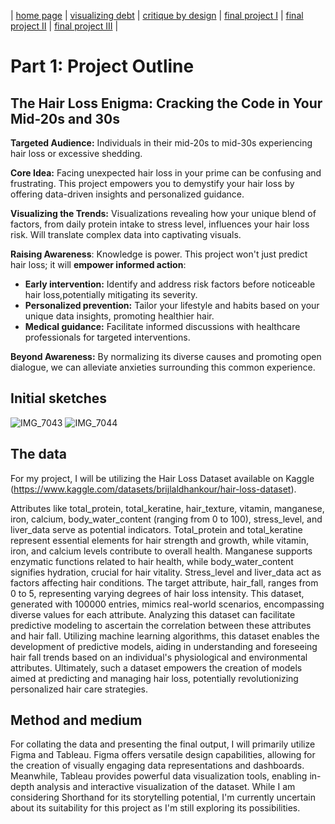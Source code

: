 | [home page](https://isha0807.github.io/Portfolio/) | [visualizing debt](visualizing-government-debt) | [critique by design](critique-by-design) | [final project I](final-project-part-one) | [final project II](final-project-part-two) | [final project III](final-project-part-three) |


# Part 1: Project Outline
## The Hair Loss Enigma: Cracking the Code in Your Mid-20s and 30s

**Targeted Audience:** Individuals in their mid-20s to mid-30s experiencing hair loss or excessive shedding.

**Core Idea:** Facing unexpected hair loss in your prime can be confusing and frustrating. This project empowers you to demystify your hair loss by offering data-driven insights and personalized guidance.

**Visualizing the Trends:** Visualizations revealing how your unique blend of factors, from daily protein intake to stress level, influences your hair loss risk. Will translate complex data into captivating visuals.

**Raising Awareness**: Knowledge is power. This project won't just predict hair loss; it will **empower informed action**:

- **Early intervention:** Identify and address risk factors before noticeable hair loss,potentially mitigating its severity.
- **Personalized prevention:** Tailor your lifestyle and habits based on your unique data insights, promoting healthier hair.
- **Medical guidance:** Facilitate informed discussions with healthcare professionals for targeted interventions.

**Beyond Awareness:** By normalizing its diverse causes and promoting open dialogue, we can alleviate anxieties surrounding this common experience.

## Initial sketches
![IMG_7043](https://github.com/isha0807/Portfolio/assets/157324981/eff3af90-b07e-4a09-beb7-4c7fe40a0ffa)
![IMG_7044](https://github.com/isha0807/Portfolio/assets/157324981/bc8e4b16-b087-44f6-abb6-758d53d77a26)


## The data
For my project, I will be utilizing the Hair Loss Dataset available on Kaggle (https://www.kaggle.com/datasets/brijlaldhankour/hair-loss-dataset).

Attributes like total_protein, total_keratine, hair_texture, vitamin, manganese, iron, calcium, body_water_content (ranging from 0 to 100), stress_level, and liver_data serve as potential indicators. Total_protein and total_keratine represent essential elements for hair strength and growth, while vitamin, iron, and calcium levels contribute to overall health. Manganese supports enzymatic functions related to hair health, while body_water_content signifies hydration, crucial for hair vitality. Stress_level and liver_data act as factors affecting hair conditions. The target attribute, hair_fall, ranges from 0 to 5, representing varying degrees of hair loss intensity. This dataset, generated with 100000 entries, mimics real-world scenarios, encompassing diverse values for each attribute. Analyzing this dataset can facilitate predictive modeling to ascertain the correlation between these attributes and hair fall. Utilizing machine learning algorithms, this dataset enables the development of predictive models, aiding in understanding and foreseeing hair fall trends based on an individual's physiological and environmental attributes. Ultimately, such a dataset empowers the creation of models aimed at predicting and managing hair loss, potentially revolutionizing personalized hair care strategies.

## Method and medium
For collating the data and presenting the final output, I will primarily utilize Figma and Tableau. Figma offers versatile design capabilities, allowing for the creation of visually engaging data representations and dashboards. Meanwhile, Tableau provides powerful data visualization tools, enabling in-depth analysis and interactive visualization of the dataset. While I am considering Shorthand for its storytelling potential, I'm currently uncertain about its suitability for this project as I'm still exploring its possibilities.


